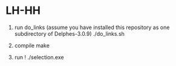 LH-HH
=====

1) run do_links (assume you have installed this repository as one subdirectory of Delphes-3.0.9)
./do_links.sh

2) compile
make

3) run !
./selection.exe
